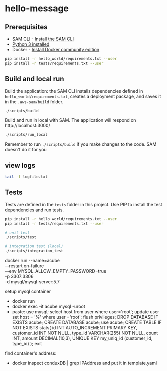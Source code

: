 # hello-message

## Prerequisites
* SAM CLI - [Install the SAM CLI](https://docs.aws.amazon.com/serverless-application-model/latest/developerguide/serverless-sam-cli-install.html)
* [Python 3 installed](https://www.python.org/downloads/)
* Docker - [Install Docker community edition](https://hub.docker.com/search/?type=edition&offering=community)

```bash
pip install -r hello_world/requirements.txt --user
pip install -r tests/requirements.txt --user
```

## Build and local run
Build the application: the SAM CLI installs dependencies defined in `hello_world/requirements.txt`, creates a deployment package, and saves it in the `.aws-sam/build` folder.

```bash
./scripts/build
```

Build and run in local with SAM. The application will respond on http://localhost:3000/

```bash
./scripts/run_local
```

Remember to run `./scripts/build` if you make changes to the code.
SAM doesn't do it for you

## view logs
```bash
tail -f logfile.txt
```


## Tests
Tests are defined in the `tests` folder in this project. Use PIP to install the test dependencies and run tests.

```bash
pip install -r hello_world/requirements.txt --user
pip install -r tests/requirements.txt --user

# unit test
./scripts/test

# integration test (local)
./scripts/integration_test
```



docker run --name=acube \
  --restart on-failure \
  --env MYSQL_ALLOW_EMPTY_PASSWORD=true \
  -p 3307:3306 \
  -d mysql/mysql-server:5.7


setup mysql container
- docker run
- docker exec -it acube mysql -uroot
- paste:
use mysql;
select host from user where user='root';
update user set host = '%' where user ='root';
flush privileges;
DROP DATABASE IF EXISTS acube;
CREATE DATABASE acube;
use acube;
CREATE TABLE IF NOT EXISTS stats(
  id INT AUTO_INCREMENT PRIMARY KEY,
  customer_id INT NOT NULL,
  type_id VARCHAR(255) NOT NULL,
  count INT,
  amount DECIMAL(10,3),
  UNIQUE KEY my_uniq_id (customer_id, type_id)
);
exit

find container's address:
- docker inspect conduxDB  | grep IPAddress
and put it in template.yaml